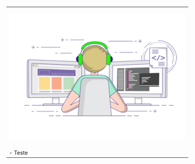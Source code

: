 <table>
  <tr>
    <td>
      <p align="left">
        <img src="https://github.com/marlonrodler/marlonrodler/blob/master/gif.gif" width="462" height="334">
      </p>
    </td>
  </tr>
  <tr>
    <td>
      - Teste
    </td>
  </tr>
</table>

<!--
**marlonrodler/marlonrodler** is a ✨ _special_ ✨ repository because its `README.md` (this file) appears on your GitHub profile.

Here are some ideas to get you started:

- 🔭 I’m currently working on ...
- 🌱 I’m currently learning ...
- 👯 I’m looking to collaborate on ...
- 🤔 I’m looking for help with ...
- 💬 Ask me about ...
- 📫 How to reach me: ...
- 😄 Pronouns: ...
- ⚡ Fun fact: ...
-->
